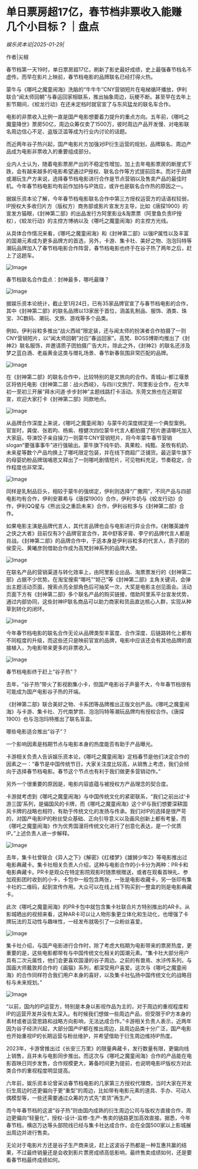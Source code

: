 # 单日票房超17亿，春节档非票收入能赚几个小目标？｜盘点

*娱乐资本论|2025-01-29|*

作者|尖椒

春节档第一天19时，单日票房超17亿，刷新了影史最好成绩，史上最强春节档名不虚传。而早在影片上映前，春节档电影的品牌联名已经打得火热。

蒙牛与《哪吒之魔童闹海》洗脑的“牛牛牛”CNY营销短片在电梯循环播放，伊利联合“闻太师回朝”与春运回家相联系，推出抽象周边，玩梗不断。甚至早在去年上影节期间，《蛟龙行动》在还未定档时就官宣了与东风猛龙的联名车合作。

电影的非票收入比例一直是国产电影想要着力提升的重点方向。五年前，《哪吒之魔童降世》票房50亿，周边众筹仅卖了1500万，彼时周边产品开发慢、对电影联名周边信心不足、盗版泛滥等成为行业内讨论的话题。

而近两年谷子热兴起，国产电影片方加强对IP衍生运营的规划，品牌联名、周边产品成为电影非票收入的重要组成部分。

业内人士认为，随着电影票房产出的不稳定性增加，加上去年电影票房的断崖式下跌，会有越来越多的电影希望通过IP授权、联名合作等方式提前回本。而对于品牌或潮玩生产方来说，选择春节档电影进行合作是节点营销以及售卖产品的最佳时机。今年春节档电影均有前作加持与IP效应，或许也是联名合作热的原因之一。

据娱乐资本论了解，今年春节档电影联名合作中第三方授权运营方的话语权较弱，IP授权大多收归片方（版权方）商务部或影片宣发方主导，比如《唐探1900》的宣发方猫眼，《封神第二部》的出品发行方阿里影业&淘票票（阿里鱼负责IP授权），《蛟龙行动》的主控方博纳以及《哪吒之魔童闹海》的主控方光线。

从具体合作情况来看，《哪吒之魔童闹海》和《封神第二部》以强IP属性以及丰富的国潮元素成为更多品牌方的首选，另外，卡游、集卡社、美好之物、泡泡玛特等潮玩品牌加入了春节档电影合作阵营，春节档电影也终于在谷子热了两年之后，赶上了这趟车。

![Image](https://q1.itc.cn/images01/20250129/6839d02cb6a64853939a2cce548013a1.png)

春节档联名合作盘点：封神最多，哪吒最赚？

![Image](https://q4.itc.cn/images01/20250129/e22c350ca5ec4fe18c14b0c6ad363195.jpeg)

据娱乐资本论统计，截止至1月24日，已有35家品牌官宣了与春节档电影的合作，其中《封神第二部》的联名品牌以13家居于首位，涵盖乳制品、服饰、酒类、珠宝、3C数码、潮玩、文旅、游戏等多个品类。

例如，伊利谷粒多推出“战火西岐”限定装，还与闻太师的扮演者合作拍摄了一则CNY营销短片，以“闻太师回朝”对应“春运回家”。高梵、BOSS博斯均推出了《封神2》联名服饰，并邀请质子团拍摄广告大片。除此之外，《封神2》的联名还涉及梦之蓝白酒、老庙黄金这类与赠礼场景、春节新春氛围非常匹配的品牌。

![Image](https://q4.itc.cn/images01/20250129/7b3aee89f1ae4f7f8ea4c9fdb1bbaa39.jpeg)

在《封神第二部》的联名合作中，比较特别的是文旅向的合作。青城山-都江堰景区将依托电影《封神第二部：战火西岐》，与四川文旅厅、阿里影业合作，在大年初一至初三开展“拜水问道·步步封神”主题线路打卡活动。东莞文旅也在近期官宣，欢迎大家打卡《封神第二部》同款地点。

![Image](https://q5.itc.cn/images01/20250129/0841ddcf0e124b45a59ff495f14820c1.jpeg)

从品牌合作深度上来说，《哪吒之魔童闹海》与蒙牛的深度绑定是一个典型案例。官宣时，龚俊、张若昀、杨紫、檀健次四位蒙牛代言人都拍摄了短片邀请哪吒加入大家庭。导演饺子亲自操刀一则蒙牛CNY营销短片，将今年蒙牛春节营销slogan“要强事事牛”进行强输出。蒙牛旗下纯牛奶、真果粒、纯甄、圣牧有机奶、未来星等数个产品均换上了哪吒限定包装，并在线下商超广泛铺货。最近蒙牛旗下的母婴奶粉品牌瑞哺恩又释出了一则哪吒剧情短片，可见物料充足，节奏稳定，合作程度也非常深。

![Image](https://q5.itc.cn/images01/20250129/0d1dbd7e83ea45c1a78328b8c8fafc24.jpeg)

同样是乳制品巨头，相较于蒙牛的强绑定，伊利则选择“广撒网”，不同产品与四部电影均有合作，伊利安慕希与《唐探1900》合作，伊利牛奶与《蛟龙行动》合作，伊利QQ星与《熊出没之重启未来》合作，伊利谷粒多与《封神第二部》合作。

如果电影主演是品牌代言人，其代言品牌也会与电影进行异业合作。《射雕英雄传之侠之大者》目前仅有3个品牌官宣合作，其中舒客牙膏、李宁的品牌代言人都是肖战。《封神第二部》的品牌合作中，于适本身是伊利谷粒多的代言人，质子团的侯雯元、黄曦彦则借助合作成为高梵封神系列的品牌大使。

![Image](https://q2.itc.cn/images01/20250129/73e3ed64b04746db80545db125f996b7.jpeg)

在联名产品的营销渠道与转化效率上，由阿里影业出品、淘票票发行的《封神第二部》占据不少优势。在淘宝搜索“哪吒”“妲己”等《封神第二部》主角关键词，会弹出主题活动页面，搜索点亮全部角色后可抽奖一次，大奖是电影主创见面会。活动页面下方有《封神第二部》多个联名产品的购买链接，借助阿里系平台宣发优势，通过内部协同，这些封神IP联名商品可以助力商家和货品直达核心人群，实现从种草到转化的闭环。

![Image](https://q3.itc.cn/images01/20250129/1e487a32f28347abb5ddf7fb6416acea.jpeg)

今年春节档电影的联名合作无论从品牌类型丰富度、合作深度、后链路转化上都有不同程度的升级，而这些还只是映前官宣的品牌，电影中应该还会有其他品牌的直接植入，为电影带来更多的非票收入。

![Image](https://q8.itc.cn/images01/20250129/255d3b52f9554e639733496ed2830935.png)

春节档电影终于赶上“谷子热”？

去年，“谷子热”带火了影视剧集小卡，但国产电影谷子声量不大，今年春节档很有可能成为国产电影谷子热的开端。

《封神第二部》联合美好之物、卡系团等品牌推出正版文创产品。《哪吒之魔童闹海》与卡游、集卡社、万代南梦宫、泡泡玛特等潮玩品牌均有授权合作。《唐探1900》也与泡泡玛特推出了联名盲盒。

哪些电影适合推出“谷子”？

一个影响因素是档期节点与电影本身的热度能否有助于产品曝光。

卡游相关负责人告诉娱乐资本论，《哪吒之魔童闹海》定档春节是他们决定合作的因素之一：“春节是中国传统节日，大家关注度比较高，从销售上考虑，我们会倾向于选择春节档电影。春节这个节点也有利于我们做更多营销动作。”

另外一个很重要的原因是，电影内容底蕴与被授权方产品理念的契合度。

卡游就考虑到《哪吒之魔童闹海》与中国传统文化的紧密联系，“我们之前出过‘卡游三国’系列，是偏国风的卡牌，而《哪吒之魔童闹海》这个IP与我们想要深耕国风卡牌的战略也相符，有助于传统文化的发扬与传承。我们对IP的选择是很严苛的，对国产电影IP的粉丝受众基础、正向引导意义以及画风创新上都有考量，而《哪吒之魔童闹海》作为优秀国漫将传统文化进行了创意化表达，是一个优质IP。”上述负责人进一步解释。

![Image](https://q8.itc.cn/images01/20250129/a50696567419445fbb24210f45e9874e.jpeg)

去年，集卡社曾联合《异人之下》《解密》《红楼梦》《雄狮少年2》等电影推出过电影典藏卡。集卡社相关负责人介绍，这种与电影合作的小卡分为两种：PR卡和电影典藏卡。PR卡是观众在特定影院观影时随票根赠送，或者在观看首映礼、参加观影团时收到的小卡，卡包中一般包含两张，一张是电影收藏卡，另一张印有集卡社的二维码，起到宣传作用。大众可以在线上线下购买到一整盒的则是电影典藏卡。

此次《哪吒之魔童闹海》的PR卡包中就包含集卡社联合片方特别推出的AR卡。从影城晒出的视频来看，这种AR卡可以让人物形象更立体化和生动化，也增强了卡牌玩法的互动性与趣味性，一经发布就吸引了一众粉丝喜爱。

![Image](https://q1.itc.cn/images01/20250129/70a426bda2984c7f95fc547af08800f6.png)

集卡社介绍，与国产电影进行合作时，除了考虑大档期为电影带来的票房热度，更重要的是，这些电影都带有与中国传统文化相关的国潮元素。“集卡社大部分用户具有二次元属性，他们会更喜欢国漫的谷子周边。之前的有兽焉、水浒传系列，与国画大师戴敦邦合作的《画猫》系列，都深受用户喜爱。这次与《哪吒之魔童闹海》的合作同样符合我们用户本身的喜好，以及集卡社弘扬中国传统文化的战略目标与未来规划。”

![Image](https://q9.itc.cn/images01/20250129/6bc03da923f9426bbb55a0c4c1a5aade.png)

“以前，国内的IP运营方，特别是本身以影视作品为主的，对于周边的重视程度和 IP的运营开发并没有太深入。有时候我们想做一些周边产品，但受限于IP方本身的素材或者运营思路和战略方向影响，无法达成合作。”卡游相关负责人表示，近两年因为谷子经济兴起，大部分国产IP都在推出周边，且周边品类十分广泛，国产电影也开始重视IP的长期运营与粉丝维护，并希望借助于衍生周边维持IP热度。

2023年，卡游曾推出过《长安三万里》的限量典藏卡，发行数量有限，更偏向线上销售，且并未与电影同步推出。而这次与《哪吒之魔童闹海》合作的产品能在电影首映日同步发售，合作规模更大，筹备时间更为提前，也说明电影IP版权方对此类合作的重视程度明显提高。

六年前，娱乐资本论曾采访春节档电影的几家第三方授权代理商，当时大家在开发衍生周边时还更偏向于更“重型”的周边，比如带有电影元素的道具、手办、可动人偶模型等，一些还需要通过众筹的方式先“卖货”再生产。

而今年春节档的这波“谷子热”则由国内成熟的衍生周边公司与版权方直接合作，周边更偏向“轻量化”，授权-设计-监修-生产-售卖的链路更加高效直接。据悉，今年春节档，横店万达等头部院线已经与集卡社达成合作，会在全国500家以上影城展出周边并进行售卖。

无论对于电影片方还是谷子生产商来说，赶上这波谷子热都是一种互惠共赢的结果，不过最终销量还是会收到影片票房成绩高低影响，最终售卖成绩如何，还是要看春节档最终成绩如何。

